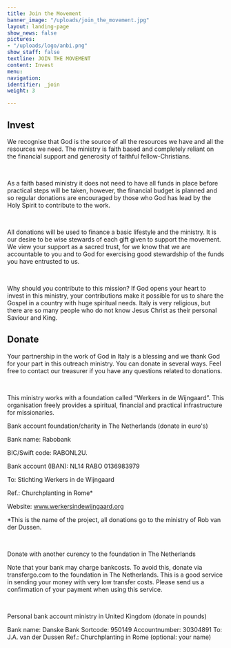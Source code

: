 ```yaml
---
title: Join the Movement
banner_image: "/uploads/join_the_movement.jpg"
layout: landing-page
show_news: false
pictures:
- "/uploads/logo/anbi.png"
show_staff: false
textline: JOIN THE MOVEMENT
content: Invest
menu:
navigation:
identifier: _join
weight: 3

---
```

## Invest

We recognise that God is the source of all the resources we have and all the resources we need. The ministry is faith based and completely reliant on the financial support and generosity of faithful fellow-Christians. 

​

As a faith based ministry it does not need to have all funds in place before practical steps will be taken, however, the financial budget is planned and so regular donations are encouraged by those who God has lead by the Holy Spirit to contribute to the work. 

​

All donations will be used to finance a basic lifestyle and the ministry. It is our desire to be wise stewards of each gift given to support the movement. We view your support as a sacred trust, for we know that we are accountable to you and to God for exercising good stewardship of the funds you have entrusted to us.

​

Why should you contribute to this mission? If God opens your heart to invest in this ministry, your contributions make it possible for us to share the Gospel in a country with huge spiritual needs. Italy is very religious, but there are so many people who do not know Jesus Christ as their personal Saviour and King. 

 

## Donate

Your partnership in the work of God in Italy is a blessing and we thank God for your part in this outreach ministry. You can donate in several ways. Feel free to contact our treasurer if you have any questions related to donations.

​

This ministry works with a foundation called “Werkers in de Wijngaard”. This organisation freely provides a spiritual, financial and practical infrastructure for missionaries. 


Bank account foundation/charity in The Netherlands (donate in euro's)

Bank name: Rabobank

BIC/Swift code: RABONL2U.

Bank account (IBAN): NL14 RABO 0136983979

To: Stichting Werkers in de Wijngaard

Ref.: Churchplanting in Rome*

Website: www.werkersindewijngaard.org

*This is the name of the project, all donations go to the ministry of Rob van der Dussen.

​

Donate with another curency to the foundation in The Netherlands

Note that your bank may charge bankcosts. To avoid this, donate via transfergo.com to the foundation in The Netherlands. This is a good service in sending your money with very low transfer costs. Please send us a confirmation of your payment when using this service.

​

Personal bank account ministry in United Kingdom (donate in pounds)

Bank name: Danske Bank
Sortcode: 950149
Accountnumber: 30304891
To: J.A. van der Dussen
Ref.: Churchplanting in Rome (optional: your name)